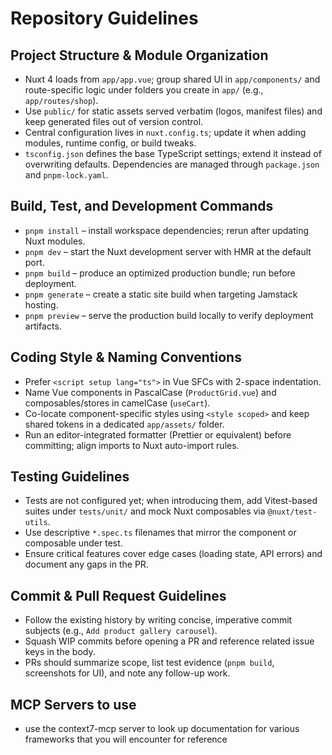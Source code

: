 # Repository Guidelines

## Project Structure & Module Organization
- Nuxt 4 loads from `app/app.vue`; group shared UI in `app/components/` and route-specific logic under folders you create in `app/` (e.g., `app/routes/shop`).
- Use `public/` for static assets served verbatim (logos, manifest files) and keep generated files out of version control.
- Central configuration lives in `nuxt.config.ts`; update it when adding modules, runtime config, or build tweaks.
- `tsconfig.json` defines the base TypeScript settings; extend it instead of overwriting defaults. Dependencies are managed through `package.json` and `pnpm-lock.yaml`.

## Build, Test, and Development Commands
- `pnpm install` – install workspace dependencies; rerun after updating Nuxt modules.
- `pnpm dev` – start the Nuxt development server with HMR at the default port.
- `pnpm build` – produce an optimized production bundle; run before deployment.
- `pnpm generate` – create a static site build when targeting Jamstack hosting.
- `pnpm preview` – serve the production build locally to verify deployment artifacts.

## Coding Style & Naming Conventions
- Prefer `<script setup lang="ts">` in Vue SFCs with 2-space indentation.
- Name Vue components in PascalCase (`ProductGrid.vue`) and composables/stores in camelCase (`useCart`).
- Co-locate component-specific styles using `<style scoped>` and keep shared tokens in a dedicated `app/assets/` folder.
- Run an editor-integrated formatter (Prettier or equivalent) before committing; align imports to Nuxt auto-import rules.

## Testing Guidelines
- Tests are not configured yet; when introducing them, add Vitest-based suites under `tests/unit/` and mock Nuxt composables via `@nuxt/test-utils`.
- Use descriptive `*.spec.ts` filenames that mirror the component or composable under test.
- Ensure critical features cover edge cases (loading state, API errors) and document any gaps in the PR.

## Commit & Pull Request Guidelines
- Follow the existing history by writing concise, imperative commit subjects (e.g., `Add product gallery carousel`).
- Squash WIP commits before opening a PR and reference related issue keys in the body.
- PRs should summarize scope, list test evidence (`pnpm build`, screenshots for UI), and note any follow-up work.

## MCP Servers to use
- use the context7-mcp server to look up documentation for various frameworks that you will encounter for reference
